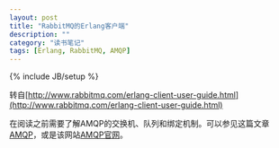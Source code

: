 ```yaml
---
layout: post
title: "RabbitMQ的Erlang客户端"
description: ""
category: "读书笔记"
tags: [Erlang, RabbitMQ, AMQP]
---
```

{% include JB/setup %}

转自[http://www.rabbitmq.com/erlang-client-user-guide.html](http://www.rabbitmq.com/erlang-client-user-guide.html)

在阅读之前需要了解AMQP的交换机、队列和绑定机制。可以参见这篇文章[AMQP](http://myspes.info/%E8%AF%BB%E4%B9%A6%E7%AC%94%E8%AE%B0/2014/09/03/amqp/)，或是该网站[AMQP官网](www.amqp.org)。